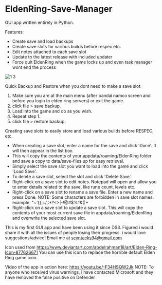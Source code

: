 # EldenRing-Save-Manager
GUI app written entirely in Python.

Features:
- Create save and load backups 
- Create save slots for various builds before respec etc. 
- Edit notes attached to each save slot
- Update to the latest release with included updater
- Force quit EldenRing when the game locks up and even task manager wont end the process


![1 3](https://user-images.githubusercontent.com/68882322/158031688-48924144-f97d-494f-8602-ffb92507efa4.jpg)


Quick Backup and Restore when you dont need to make a save slot:
  
  1. Make sure you are at the main menu (after bandai namco screen and before you login to elden ring servers) or exit the game.
  2. click file > save backup.
  3. Load into the game and do as you wish.
  4. Repeat step 1.
  4. click file > restore backup.


Creating save slots to easily store and load various builds before RESPEC, etc.
  
  - When creating a save slot, enter a name for the save and click 'Done'. It will then appear in the list box.
  - This will copy the contents of your appdata/roaming/EldenRing folder and save a copy to data/save-files up for easy retrieval.
  - Simply select the save slot you want to load into the game and click 'Load Save'.
  - To delete a save slot, select the slot and click 'Delete Save'.
  - Right-click on a save slot to edit notes. Notepad will open and allow you to enter details related to the save, like rune count, levels etc.
  - Right-click on a save slot to rename a save file. Enter a new name and press Done. NOTE: Some characters are forbidden in save slot names. example: "~'{};:./\,:*?<>|-!@#$%^&()+
  - Right-click on a save slot to update a save slot. This will copy the contents of your most current save file in appdata/roaming/EldenRing and overwrite the      selected save slot.




This is my first GUI app and have been using it since DS3. Figured i would share it with all the issues of people losing their progress. i would love suggestions/advice! Email me at scyntacks94@gmail.com



Icon used from https://www.deviantart.com/abdelrahman18/art/Elden-Ring-Icon-877626671
You can use this icon to replace the horrible default Elden Ring game icon.





Video of the app in action here: https://youtu.be/-F34HSQW2Jk
NOTE: To anyone who received virus warnings, i have contacted Microsoft and they have removed the false positive on Defender
